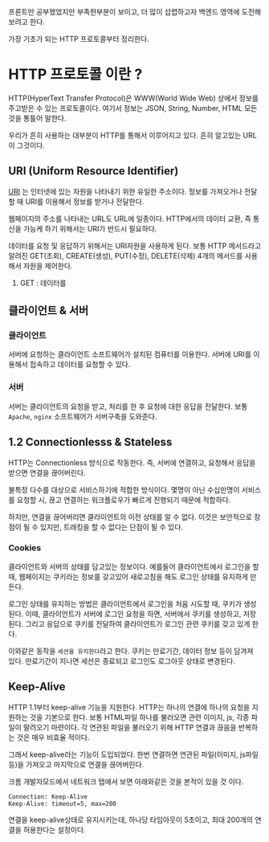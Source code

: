 프론트만 공부했었지만 부족한부분이 보이고, 더 많이 섭렵하고자 백엔드 영역에 도전해보려고 한다.

가장 기초가 되는 HTTP 프로토콜부터 정리한다.

# HTTP 프로토콜 이란 ?

HTTP(HyperText Transfer Protocol)은 WWW(World Wide Web) 상에서 정보를 주고받은 수 있는 프로토콜이다. 여기서 정보는 JSON, String, Number, HTML 모든것을 통틀어 말한다.

우리가 흔히 사용하는 대부분이 HTTP를 통해서 이루어지고 있다. 흔히 알고있는 URL이 그것이다.

## URI (Uniform Resource Identifier)

[URI](https://en.wikipedia.org/wiki/Uniform_Resource_Identifier) 는 인터넷에 있는 자원을 나타내기 위한 유일한 주소이다. 정보를 가져오거나 전달할 때 URI를 이용해서 정보를 받거나 전달한다.

웹페이지의 주소를 나타내는 URL도 URL에 일종이다. HTTP에서의 데이터 교환, 즉 통신을 가능케 하기 위해서는 URI가 반드시 필요하다.

데이터를 요청 및 응답하기 위해서는 URI자원을 사용하게 된다. 보통 HTTP 메서드라고 알려진 GET(조회), CREATE(생성), PUT(수정), DELETE(삭제) 4개의 메서드를 사용해서 자원을 제어한다.

1. GET : 데이터를

## 클라이언트 & 서버

### 클라이언트

서버에 요청하는 클라이언트 소프트웨어가 설치된 컴퓨터를 이용한다. 서버에 URI를 이용해서 접속하고 데이터를 요청할 수 있다.

### 서버

서버는 클라이언트의 요청을 받고, 처리를 한 후 요청에 대한 응답을 전달한다. 보통 `Apache`, `nginx` 소프트웨어가 서버구축을 도와준다.

## 1.2 Connectionlesss & Stateless

HTTP는 Connectionless 방식으로 작동한다. 즉, 서버에 연결하고, 요청해서 응답을 받으면 연결을 끊어버린다.

불특정 다수를 대상으로 서비스하기에 적합한 방식이다. 몇명이 아닌 수십만명이 서비스를 요청할 시, 끊고 연결하는 워크플로우가 빠르게 진행되기 때문에 적합하다.

하지만, 연결을 끊어버리면 클라이언트의 이전 상태를 알 수 없다. 이것은 보안적으로 장점이 될 수 있지만, 트래킹을 할 수 없다는 단점이 될 수 있다.

### Cookies

클라이언트와 서버의 상태를 담고있는 정보이다. 예를들어 클라이언트에서 로그인을 할 때, 웹페이지는 쿠키라는 정보를 갖고있어 새로고침을 해도 로그인 상태를 유지하게 만든다.

로그인 상태를 유지하는 방법은 클라이언트에서 로그인을 처음 시도할 때, 쿠키가 생성된다. 이때, 클라이언트가 서버에 로그인 요청을 하면, 서버에서 쿠키를 생성하고, 저장된다. 그리고 응답으로 쿠키를 전달하여 클라이언트가 로그인 관련 쿠키를 갖고 있게 한다.

이와같은 동작을 `세션을 유지한다`라고 한다. 쿠키는 만료기간, 데이터 정보 등이 담겨져 있다. 만료기간이 지나면 세션은 종료되고 로그인도 로그아웃 상태로 변경된다.

## Keep-Alive

HTTP 1.1부터 keep-alive 기능을 지원한다. HTTP는 하나의 연결에 하나의 요청을 지원하는 것을 기본으로 한다. 보통 HTML파일 하나를 불러오면 관련 이미지, js, 각종 파일이 딸려오기 마련이다. 각 연관된 파일을 불러오기 위해 HTTP 연결과 끊음을 반복하는 것은 매우 비효율 적이다.

그래서 keep-alive라는 기능이 도입되었다. 한번 연결하면 연관된 파일(이미지, js파일 등)을 가져오고 마지막으로 연결을 끊어버린다.

크롬 개발자모드에서 네트워크 탭에서 보면 아래와같은 것을 본적이 있을 것 이다.

```
Connection: Keep-Alive
Keep-Alive: timeout=5, max=200
```

연결을 keep-alive상태로 유지시키는데, 하나당 타임아웃이 5초이고, 최대 200개의 연결을 허용한다는 설정이다.
